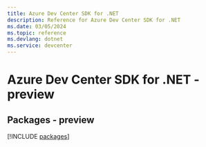 ```yaml
---
title: Azure Dev Center SDK for .NET
description: Reference for Azure Dev Center SDK for .NET
ms.date: 03/05/2024
ms.topic: reference
ms.devlang: dotnet
ms.service: devcenter
---
```

# Azure Dev Center SDK for .NET - preview
## Packages - preview
[!INCLUDE [packages](dev-center-index.md)]